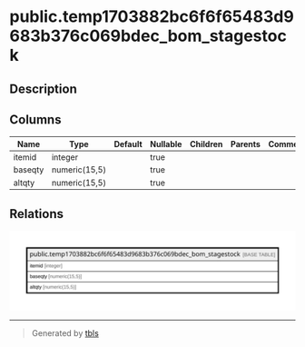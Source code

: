 # public.temp1703882bc6f6f65483d9683b376c069bdec_bom_stagestock

## Description

## Columns

| Name | Type | Default | Nullable | Children | Parents | Comment |
| ---- | ---- | ------- | -------- | -------- | ------- | ------- |
| itemid | integer |  | true |  |  |  |
| baseqty | numeric(15,5) |  | true |  |  |  |
| altqty | numeric(15,5) |  | true |  |  |  |

## Relations

![er](public.temp1703882bc6f6f65483d9683b376c069bdec_bom_stagestock.svg)

---

> Generated by [tbls](https://github.com/k1LoW/tbls)
